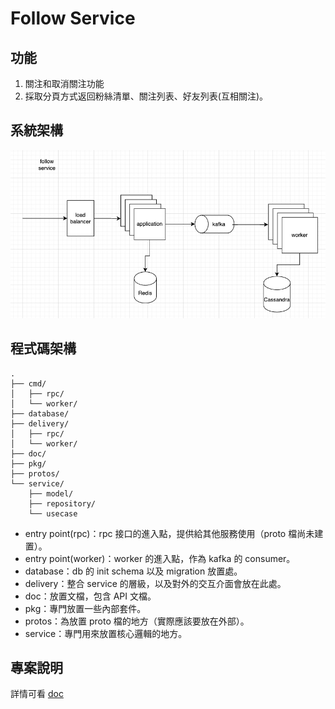 # Follow Service

## 功能
1. 關注和取消關注功能
2. 採取分頁方式返回粉絲清單、關注列表、好友列表(互相關注)。

## 系統架構
![image](./doc/arch.jpg)

## 程式碼架構
```text
.
├── cmd/
│   ├── rpc/
│   └── worker/
├── database/
├── delivery/
│   ├── rpc/
│   └── worker/
├── doc/
├── pkg/
├── protos/
└── service/
    ├── model/
    ├── repository/
    └── usecase
```

- entry point(rpc)：rpc 接口的進入點，提供給其他服務使用（proto 檔尚未建置）。
- entry point(worker)：worker 的進入點，作為 kafka 的 consumer。
- database：db 的 init schema 以及 migration 放置處。
- delivery：整合 service 的層級，以及對外的交互介面會放在此處。
- doc：放置文檔，包含 API 文檔。
- pkg：專門放置一些內部套件。
- protos：為放置 proto 檔的地方（實際應該要放在外部）。
- service：專門用來放置核心邏輯的地方。

## 專案說明
詳情可看 [doc](./doc/README.md)
